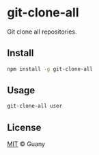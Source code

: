 # git-clone-all

Git clone all repositories.

## Install

```bash
npm install -g git-clone-all
```

## Usage

```bash
git-clone-all user
```

## License

[MIT](https://opensource.org/licenses/MIT) © Guany
